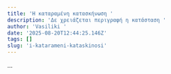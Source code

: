 ```yaml
---
title: 'Η καταραμένη κατασκήνωση '
description: 'Δε χρειάζεται περιγραφή η κατάσταση '
author: 'Vasiliki '
date: '2025-08-20T12:44:25.146Z'
tags: []
slug: 'i-katarameni-kataskinosi'
---
```

...
